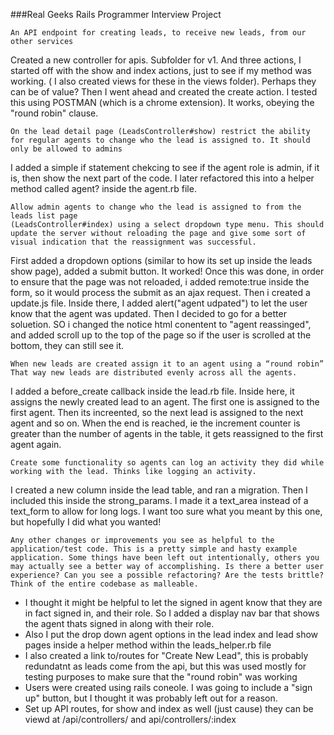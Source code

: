 ###Real Geeks Rails Programmer Interview Project

```shell
An API endpoint for creating leads, to receive new leads, from our other services
```
Created a new controller for apis. Subfolder for v1. And three actions, I started off with the show and index actions, just to see if my method was working. ( I also created views for these in the views folder). Perhaps they can be of value? Then I went ahead and created the create action. I tested this using POSTMAN (which is a chrome extension). It works, obeying the "round robin" clause.

```shell
On the lead detail page (LeadsController#show) restrict the ability for regular agents to change who the lead is assigned to. It should only be allowed to admins
```
I added a simple if statement chekcing to see if the agent role is admin, if it is, then show the next part of the code. I later refactored this into a helper method called agent? inside the agent.rb file.

```shell
Allow admin agents to change who the lead is assigned to from the leads list page
(LeadsController#index) using a select dropdown type menu. This should update the server without reloading the page and give some sort of visual indication that the reassignment was successful.
```
First added a dropdown options (similar to how its set up inside the leads show page), added a submit button. It worked! Once this was done, in order to ensure that the page was not reloaded, i added remote:true inside the form, so it would process the submit as an ajax request. Then i created a update.js file. Inside there, I added alert("agent udpated") to let the user know that the agent was updated. Then I decided to go for a better soluetion. SO i changed the notice html conentent to "agent reassinged", and added scroll up to the top of the page so if the user is scrolled at the bottom, they can still see it.

```shell
When new leads are created assign it to an agent using a “round robin” That way new leads are distributed evenly across all the agents.
```
I added a before_create callback inside the lead.rb file. Inside here, it assigns the newly created lead to an agent. The first one is assigned to the first agent. Then its increented, so the next lead is assigned to the next agent and so on. When the end is reached, ie the increment counter is greater than the number of agents in the table, it gets reassigned to the first agent again.

```shell
Create some functionality so agents can log an activity they did while working with the lead. Thinks like logging an activity.
```
I created a new column inside the lead table, and ran a migration. Then I included this inside the strong_params. I made it a text_area instead of a text_form to allow for long logs. I want too sure what you meant by this one, but hopefully I did what you wanted!


```shell
Any other changes or improvements you see as helpful to the application/test code. This is a pretty simple and hasty example application. Some things have been left out intentionally, others you may actually see a better way of accomplishing. Is there a better user experience? Can you see a possible refactoring? Are the tests brittle? Think of the entire codebase as malleable.
```
* I thought it might be helpful to let the signed in agent know that they are in fact signed in, and their role. So I added a display nav bar that shows the agent thats signed in along with their role.
* Also I put the drop down agent options in the lead index and lead show pages inside a helper method within the leads_helper.rb file
* I also created a link to/routes for "Create New Lead", this is probably redundatnt as leads come from the api, but this was used mostly for testing purposes to make sure that the "round robin" was working
* Users were created using rails coneole. I was going to include a "sign up" button, but I thought it was probably left out for a reason. 
* Set up API routes, for show and index as well (just cause) they can be viewd at /api/controllers/ and api/controllers/:index

